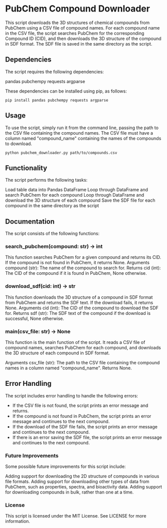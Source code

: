 # PubChem Compound Downloader
This script downloads the 3D structures of chemical compounds from PubChem using a CSV file of compound names. For each compound name in the CSV file, the script searches PubChem for the corresponding Compound ID (CID), and then downloads the 3D structure of the compound in SDF format. The SDF file is saved in the same directory as the script.

## Dependencies
The script requires the following dependencies:

pandas
pubchempy
requests
argparse

These dependencies can be installed using pip, as follows:
```
pip install pandas pubchempy requests argparse
```

## Usage
To use the script, simply run it from the command line, passing the path to the CSV file containing the compound names. The CSV file must have a column named "compound_name" containing the names of the compounds to download.
```
python pubchem_downloader.py path/to/compounds.csv
```

## Functionality
The script performs the following tasks:

Load table data into Pandas DataFrame
Loop through DataFrame and search PubChem for each compound
Loop through DataFrame and download the 3D structure of each compound
Save the SDF file for each compound in the same directory as the script


## Documentation
The script consists of the following functions:

### search_pubchem(compound: str) -> int
This function searches PubChem for a given compound and returns its CID. If the compound is not found in PubChem, it returns None.
Arguments
compound (str): The name of the compound to search for.
Returns
cid (int): The CID of the compound if it is found in PubChem, None otherwise.

### download_sdf(cid: int) -> str
This function downloads the 3D structure of a compound in SDF format from PubChem and returns the SDF text. If the download fails, it returns None.
Arguments
cid (int): The CID of the compound to download the SDF for.
Returns
sdf (str): The SDF text of the compound if the download is successful, None otherwise.

### main(csv_file: str) -> None
This function is the main function of the script. It reads a CSV file of compound names, searches PubChem for each compound, and downloads the 3D structure of each compound in SDF format.

Arguments
csv_file (str): The path to the CSV file containing the compound names in a column named "compound_name".
Returns
None.

## Error Handling
The script includes error handling to handle the following errors:

* If the CSV file is not found, the script prints an error message and returns.
* If the compound is not found in PubChem, the script prints an error message and continues to the next compound.
* If the download of the SDF file fails, the script prints an error message and continues to the next compound.
* If there is an error saving the SDF file, the script prints an error message and continues to the next compound.

### Future Improvements
Some possible future improvements for this script include:

Adding support for downloading the 2D structure of compounds in various file formats.
Adding support for downloading other types of data from PubChem, such as properties, spectra, and bioactivity data.
Adding support for downloading compounds in bulk, rather than one at a time.

### License
This script is licensed under the MIT License. See LICENSE for more information.
